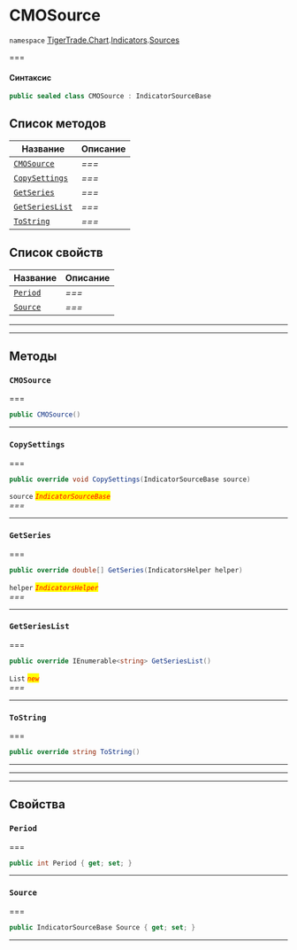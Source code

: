 # CMOSource

`namespace` [TigerTrade.Chart](../../../../).[Indicators](../).[Sources](./)

\===

#### Синтаксис

```csharp
public sealed class CMOSource : IndicatorSourceBase
```

## Список методов

| Название                                                | Описание |
| ------------------------------------------------------- | -------- |
| [`CMOSource`](cmosource.cs.md#method-cmosource)         | _===_    |
| [`CopySettings`](cmosource.cs.md#method-copysettings)   | _===_    |
| [`GetSeries`](cmosource.cs.md#method-getseries)         | _===_    |
| [`GetSeriesList`](cmosource.cs.md#method-getserieslist) | _===_    |
| [`ToString`](cmosource.cs.md#method-tostring)           | _===_    |

## Список свойств

| Название                                    | Описание |
| ------------------------------------------- | -------- |
| [`Period`](cmosource.cs.md#property-period) | _===_    |
| [`Source`](cmosource.cs.md#property-source) | _===_    |

***

***

## Методы

### `CMOSource` <a href="#method-cmosource" id="method-cmosource"></a>

\===

```csharp
public CMOSource()
```

***

### `CopySettings` <a href="#method-copysettings" id="method-copysettings"></a>

\===

```csharp
public override void CopySettings(IndicatorSourceBase source)
```

`source` _<mark style="color:red;">`IndicatorSourceBase`</mark>_\
_===_

***

### `GetSeries` <a href="#method-getseries" id="method-getseries"></a>

\===

```csharp
public override double[] GetSeries(IndicatorsHelper helper)
```

`helper` _<mark style="color:red;">`IndicatorsHelper`</mark>_\
_===_

***

### `GetSeriesList` <a href="#method-getserieslist" id="method-getserieslist"></a>

\===

```csharp
public override IEnumerable<string> GetSeriesList()
```

`List` _<mark style="color:red;">`new`</mark>_\
_===_

***

### `ToString` <a href="#method-tostring" id="method-tostring"></a>

\===

```csharp
public override string ToString()
```

***

***

***

## Свойства

### `Period` <a href="#property-period" id="property-period"></a>

\===

```csharp
public int Period { get; set; }
```

***

### `Source` <a href="#property-source" id="property-source"></a>

\===

```csharp
public IndicatorSourceBase Source { get; set; }
```

***
